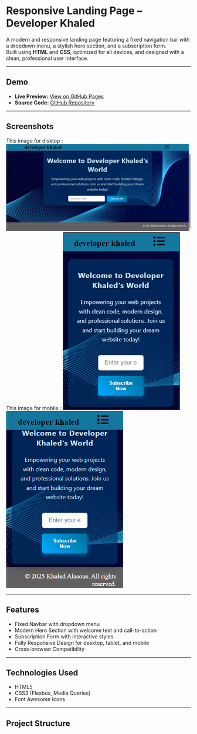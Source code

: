 # Responsive Landing Page – Developer Khaled

A modern and responsive landing page featuring a fixed navigation bar with a dropdown menu, a stylish hero section, and a subscription form.  
Built using **HTML** and **CSS**, optimized for all devices, and designed with a clean, professional user interface.

---

## Demo
- **Live Preview:** [View on GitHub Pages](https://KhaledAlasous.github.io/Landing_page/)
- **Source Code:** [GitHub Repository](https://github.com/KhaledAlasous/Landing_page)

---

## Screenshots
This image for disktop :
![Landing Page Screenshot](Screenshot1.png)  
This image for mobile :
![Mobile View](Screenshot2.png)
![Mobile View](Screenshot3.png)

---

##  Features
- Fixed Navbar with dropdown menu  
- Modern Hero Section with welcome text and call-to-action  
- Subscription Form with interactive styles  
- Fully Responsive Design for desktop, tablet, and mobile  
- Cross-browser Compatibility  

---

## Technologies Used
- HTML5  
- CSS3 (Flexbox, Media Queries)  
- Font Awesome Icons  

---

## Project Structure
